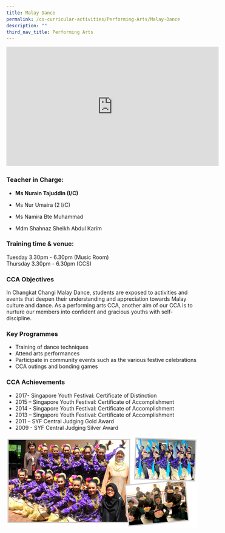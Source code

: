 ```yaml
---
title: Malay Dance
permalink: /co-curricular-activities/Performing-Arts/Malay-Dance
description: ""
third_nav_title: Performing Arts
---
```

<iframe width="560" height="315" src="https://www.youtube.com/embed/wn6CY39Fhos" title="YouTube video player" frameborder="0" allow="accelerometer; autoplay; clipboard-write; encrypted-media; gyroscope; picture-in-picture" allowfullscreen></iframe>

### Teacher in Charge:

  

*   **Ms Nurain Tajuddin (I/C)**
*   Ms Nur Umaira (2 I/C)  
    
*   Ms Namira Bte Muhammad
*   Mdm Shahnaz Sheikh Abdul Karim  
    

###   Training time & venue:

Tuesday 3.30pm - 6.30pm (Music Room)  
Thursday 3.30pm - 6.30pm (CCS)  
  

### CCA Objectives

  
In Changkat Changi Malay Dance, students are exposed to activities and events that deepen their understanding and appreciation towards Malay culture and dance. As a performing arts CCA, another aim of our CCA is to nurture our members into confident and gracious youths with self-discipline.

###   Key Programmes

  

*   Training of dance techniques
*   Attend arts performances
*   Participate in community events such as the various festive celebrations
*   CCA outings and bonding games

###   CCA Achievements

  
*   2017- Singapore Youth Festival: Certificate of Distinction
*   2015 – Singapore Youth Festival: Certificate of Accomplishment
*   2014 - Singapore Youth Festival: Certificate of Accomplishment
*   2013 – Singapore Youth Festival: Certificate of Accomplishment
*   2011 – SYF Central Judging Gold Award
*   2009 - SYF Central Judging Silver Award

![](/images/3-4.png)